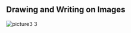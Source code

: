 ## Drawing and Writing on Images
![picture3 3](https://user-images.githubusercontent.com/26680128/32984732-a6822436-cc71-11e7-9655-76118fb72c6a.PNG)
